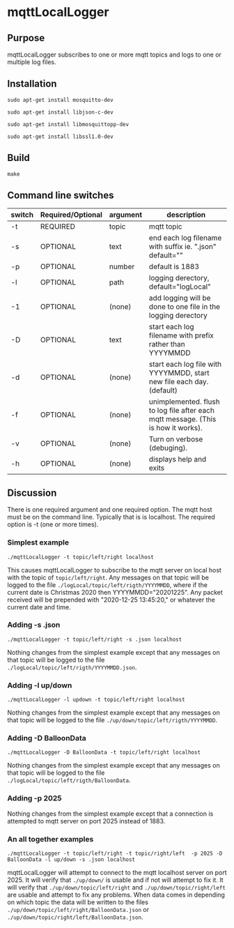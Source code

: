 # mqttLocalLogger

## Purpose

mqttLocalLogger subscribes to one or more mqtt topics and logs to one or multiple log files.


## Installation


`sudo apt-get install mosquitto-dev`

`sudo apt-get install libjson-c-dev`

`sudo apt-get install libmosquittopp-dev`

`sudo apt-get install libssl1.0-dev`

## Build

`make`


## Command line switches

switch|Required/Optional|argument|description
---|---|---|---
-t|REQUIRED|topic|mqtt topic
-s|OPTIONAL|text|end each log filename with suffix ie. ".json"   default="" 
-p|OPTIONAL|number|default is 1883
-l|OPTIONAL|path|logging derectory, default="logLocal"
-1|OPTIONAL|(none)|add logging will be done to one file in the logging derectory
-D|OPTIONAL|text|start each log filename with prefix rather than YYYYMMDD
-d|OPTIONAL|(none)|start each log file with YYYYMMDD, start new file each day.  (default) 
-f|OPTIONAL|(none)|unimplemented.	flush to log file after  each mqtt message.  (This is how it works).
-v|OPTIONAL|(none)|Turn on verbose (debuging).
-h|OPTIONAL|(none)|displays help and exits


## Discussion

There is one required argument and one required option.   The mqtt host must be on the command line.  Typically that is
is localhost.   The required option is -t (one or more times).

### Simplest example

`./mqttLocalLogger -t topic/left/right localhost`

This causes mqttLocalLogger to subscribe to the mqtt server on local host with the topic of `topic/left/right`.   Any messages on 
that topic will be logged to the file `./logLocal/topic/left/rigth/YYYYMMDD`, where if the current date is Christmas 2020 then 
YYYYMMDD="20201225".  Any packet received will be prepended with "2020-12-25 13:45:20," or whatever the current date and time.

### Adding -s .json

`./mqttLocalLogger -t topic/left/right -s .json localhost`

Nothing changes from the simplest example except that any messages on
that topic will be logged to the file `./logLocal/topic/left/rigth/YYYYMMDD.json`.

### Adding -l up/down

`./mqttLocalLogger -l updown -t topic/left/right localhost`

Nothing changes from the simplest example except that any messages on
that topic will be logged to the file `./up/down/topic/left/rigth/YYYYMMDD`.

### Adding -D BalloonData

`./mqttLocalLogger -D BalloonData -t topic/left/right localhost`

Nothing changes from the simplest example except that any messages on
that topic will be logged to the file `./logLocal/topic/left/rigth/BalloonData`.

### Adding -p 2025

Nothing changes from the simplest example except that  a connection is attempted to mqtt server
on port 2025 instead of 1883.

### An all together examples


`./mqttLocalLogger -t topic/left/right -t topic/right/left  -p 2025 -D BalloonData -l up/down -s .json localhost`

mqttLocalLogger will attempt to connect to the mqtt localhost server on port 2025. It will verify that `./up/down/` is usable and if 
not will attempt to fix it.  It will verify that `./up/down/topic/left/right` and `./up/down/topic/right/left` are usable and
attempt to fix any problems.  When data comes in depending on which topic the data will be written to the files 
`./up/down/topic/left/right/BalloonData.json` or `./up/down/topic/right/left/BalloonData.json`.

 
